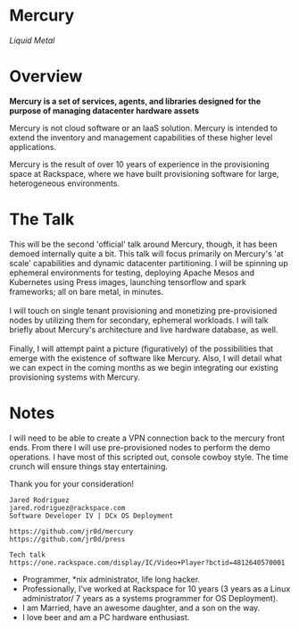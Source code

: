 # Mercury
<i>Liquid Metal</i>

# Overview
**Mercury is a set of services, agents, and libraries designed for the 
purpose of managing datacenter hardware assets**

Mercury is not cloud software or an IaaS solution. Mercury is intended to extend the inventory and management
capabilities of these higher level applications. 

Mercury is the result of over 10 years of experience in the provisioning space at Rackspace, where we have built 
provisioning software for large, heterogeneous environments. 

# The Talk
This will be the second 'official' talk around Mercury, though, it has been demoed internally quite a bit. This talk 
will focus primarily on Mercury's 'at scale' capabilities and dynamic datacenter partitioning. I will be spinning up 
ephemeral environments for testing, deploying Apache Mesos and Kubernetes using Press images, launching tensorflow and 
spark frameworks; all on bare metal, in minutes. 
<br><br>
I will touch on single tenant provisioning and monetizing pre-provisioned nodes by utilizing them for secondary,
ephemeral workloads. I will talk briefly about Mercury's architecture and live hardware database, as well. 
<br><br>
Finally, I will attempt paint a picture (figuratively) of the possibilities that emerge with the existence of 
software like Mercury. Also, I will detail what we can expect in the coming months as we begin integrating our existing
provisioning systems with Mercury. 


# Notes
I will need to be able to create a VPN connection back to the mercury front ends. From there I will use pre-provisioned
nodes to perform the demo operations. I have most of this scripted out, console cowboy style. The time crunch will
ensure things stay entertaining. 

Thank you for your consideration!

```
Jared Rodriguez
jared.rodriguez@rackspace.com
Software Developer IV | DCx OS Deployment

https://github.com/jr0d/mercury
https://github.com/jr0d/press

Tech talk
https://one.rackspace.com/display/IC/Video+Player?bctid=4812640570001
```

* Programmer, *nix administrator, life long hacker.
* Professionally, I've worked at Rackspace for 10 years (3 years as 
    a Linux administrator/ 7 years as a systems programmer for OS Deployment).
* I am Married, have an awesome daughter, and a son on the way.
* I love beer and am a PC hardware enthusiast. 